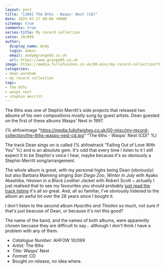 ```yaml
---
layout: post
title: "[268] The 6ths - Wasps' Nest (CD)"
date: 2025-07-17 00:00 +0000
sitemap: true
comments: true
series-title: My record collection
catno: 10/099
author:
  display_name: Andy
  login: admin
  email: andy@grange85.co.uk
  url: https://www.grange85.co.uk
image: https://media.fullofwishes.co.uk/00-misc/my-record-collection/the-6ths-wasps-nest-cd.jpg
categories:
- dean wareham
- my record collection
tags:
- the 6ths
- wasps nest
- stephin merritt
---
```

The 6ths was one of Stephin Merritt's side projects that released two albums of his own compositions mostly sung by guest artists. Dean guested on the first of these albums Wasps' Nest in 1997.

{% ahfowimage "https://media.fullofwishes.co.uk/00-misc/my-record-collection/the-6ths-wasps-nest-cd.jpg" "The 6ths - Wasps' Nest (CD)" %}

The track Dean sings on is called {% ahfowtrack "Falling Out of Love With You" %} and is an absolute gem. It's odd that every time I listen to it I _still_ expect it to be Stephin's voice I hear, maybe because it's so obviously a Stephin Merritt song/arrangement.

The whole album is great, with my personal highs being Dean (obviously) but also Barbara Manning singing _San Diego Zoo_, _Winter in July_ with Ayako Akashiba, _Heaven in a Black Leather Jacket_ with Robert Scott ~ actually I just realised that to see my favourites you should probably [just read the track listing]() it's all so great. And, all so familiar, I've obviously listened to the album an awful lot over the 28 years since I bought it. 

I don't listen to the second album _Hyaciths and Thistles_ so much, not sure if that's just beacuse of Dean, or because it's not this good?

The name of the band, and the names of both albums, were apparently chosen becuase they are difficult to say... although I don't think I have a problem with any of them.

 - *Catalogue Number:* AHFOW 10/099
 - *Artist:* The 6ths
 - *Title:* Wasps' Nest
 - *Format:* CD
 - Bought on release, no idea where.


